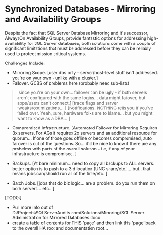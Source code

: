 ﻿# Synchronized Databases - Mirroring and Availability Groups
Despite the fact that SQL Server Database Mirroring and it's successor, AlwaysOn Availability Groups, provide fantastic options for addressing high-availability for SQL Server databases, both solutions come with a couple of significant limitations that must be addressed before they can be reliably used to protect mission critical systems.

Challenges Include: 
- Mirroring Scope. [user dbs only - server/host-level stuff isn't addressed. you're on your own - unlike with a cluster.]
- Failover. GOBS of problems here (probably need sub-lists)
> [since you're on your own... failover can be ugly - if both servers aren't configured with the same logins... data might failover, but apps/users can't connect.] 
> [trace flags and server tweaks/optimizations... ] 
> [Notifications. NOTHING tells you if you've failed over. Yeah, sure, hardware folks are to blame... but you might want to know as a DBA... ]

- Compromised Infrastructure. [Automated Failover for Mirroring Requires 3x servers. For AGs it requires 2x servers and an additional resource for quorum... If one of those goes offline or becomes compromised, auto failover is out of the questions. So... it'd be nice to know if there are any probelms with parts of the overall solution - i.e, if any of your infrastructure is compromised. ]

- Backups. [At bare minimum... need to copy all backups to ALL servers. better option is to push to a 3rd location (UNC share/etc.)... but.. that means jobs can/should run all of the time/etc. ]

- Batch Jobs. [jobs that do biz logic... are a problem. do you run them on both servers... etc.. ]


[TODO:]
- Pull more info out of D:\Projects\SQLServerAudits.com\Solutions\Mirroring\SQL Server Administration for Mirrored Databases.docx
- create a table of contents for THIS 'page' and then link this 'page' back to the overall HA root and documentation root... 